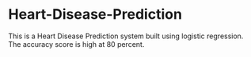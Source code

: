 ﻿# Heart-Disease-Prediction
This is a Heart Disease Prediction system built using logistic regression. The accuracy score is high at 80 percent.
